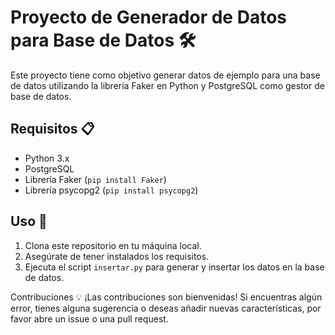 # Proyecto de Generador de Datos para Base de Datos 🛠️

Este proyecto tiene como objetivo generar datos de ejemplo para una base de datos utilizando la librería Faker en Python y PostgreSQL como gestor de base de datos.

## Requisitos 📋

- Python 3.x
- PostgreSQL
- Librería Faker (`pip install Faker`)
- Librería psycopg2 (`pip install psycopg2`)

## Uso 🚀

1. Clona este repositorio en tu máquina local.
2. Asegúrate de tener instalados los requisitos.
3. Ejecuta el script `insertar.py` para generar y insertar los datos en la base de datos.

Contribuciones 💡
¡Las contribuciones son bienvenidas! Si encuentras algún error, tienes alguna sugerencia o deseas añadir nuevas características, por favor abre un issue o una pull request.
